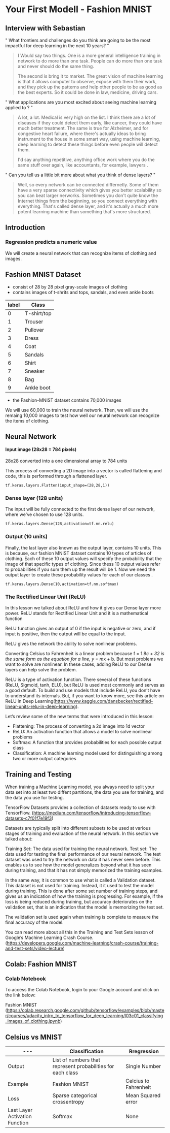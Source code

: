 # Your First Modell - Fashion MNIST

## Interview with Sebastian

" What frontiers and challenges do you think are going to be the most impactful for deep learning in the next 10 years? "
> I Would say two things.
> One is a more general intelligence training in network to do more than one task. 
> People can do more than one task and never should do the same thing.
>
> The second is bring it to market. 
> The great vision of machine learning is that it allows computer to observe, expose with them their work, 
> and they pick up the patterns and help other people to be as good as the best experts.
> So it could be done in law, medicine, driving cars.

" What applications are you most excited about seeing machine learning applied to ? "

> A lot, a lot. Medical is very high on the list.
> I think there are a lot of diseases if they could detect them early, like cancer, they could have much better treatment.
> The same is true for Alzheimer, and for congestive heart failure, where there's actually ideas to bring instrument to the house in some smart way, using machine learning, deep learning to detect these things before even people will detect them.
>
> I'd say anything repetitive, anything office work where you do the same stuff over again, like accountants, for example, lawyers .

" Can you tell us a little bit more about what you think of dense layers? "

> Well, so every network can be connected differnetly. Some of them have a very sparse connectivity which gives you better scalability so you can beat larger nerworks.
> Sometimes you don't quite know the Internet things from the beginning, so you connect everything with everything. 
> That's called dense layer, and it's actually a much more potent learning machine than something that's more structured.


## Introduction

### Regression predicts a numeric value

We will create a neural network that can recognize items of clothing and images.

## Fashion MNIST Dataset

* consist of 28 by 28 pixel gray-scale images of clothing
* contains images of t-shrits and tops, sandals, and even ankle boots

| label | Class |
|-------|-------|
|0|T-shirt/top|
|1|Trouser|
|2|Pullover|
|3|Dress|
|4|Coat|
|5|Sandals|
|6|Shirt|
|7|Sneaker|
|8|Bag|
|9|Ankle boot|

* the Fashion-MNIST dataset contains 70,000 images

We will use 60,000 to train the neural network. Then, we will use the remaing 10,000 images to test how well our neural network can recognize the items of clothing.



## Neural Network

#### Input image (28x28 = 784 pixels) 
28x28 converted into a one dimensional array to 784 units

This process of converting a 2D image into a vector is called flattening and code, this is performed through a flattened layer.

    tf.keras.layers.Flatten(input_shape=(28,28,1))

### Dense layer (128 units)
The input will be fully connected to the first dense layer of our network, where we've chosen to use 128 units.

    tf.keras.layers.Dense(128,activation=tf.nn.relu)

### Output (10 units)
Finally, the last layer also known as the output layer, contains 10 units.
This is because, our fashion MNIST dataset contains 10 types of articles of clothing.
Each of these 10 output values will specify the probability that the image of that specific types of clothing.
Since thess 10 output values refer to probabilities if you sum them up the result will be 1. 
Now we need the output layer to create these probability values for each of our classes .

    tf.keras.layers.Dense(10,activation=tf.nn.softmax)
### The Rectified Linear Unit (ReLU)
In this lesson we talked about ReLU and how it gives our Dense layer more power. ReLU stands for Rectified Linear Unit and it is a mathematical function 

ReLU function gives an output of 0 if the input is negative or zero, and if input is positive, then the output will be equal to the input.

ReLU gives the network the ability to solve nonlinear problems.

Converting Celsius to Fahrenheit is a linear problem because f = 1.8*c + 32 is the same form as the equation for a line, y = m*x + b. But most problems we want to solve are nonlinear. In these cases, adding ReLU to our Dense layers can help solve the problem.

ReLU is a type of activation function. There several of these functions (ReLU, Sigmoid, tanh, ELU), but ReLU is used most commonly and serves as a good default. To build and use models that include ReLU, you don’t have to understand its internals. But, if you want to know more, see this article on ReLU in Deep Learning(https://www.kaggle.com/dansbecker/rectified-linear-units-relu-in-deep-learning).

Let’s review some of the new terms that were introduced in this lesson:

* Flattening: The process of converting a 2d image into 1d vector
* ReLU: An activation function that allows a model to solve nonlinear problems
* Softmax: A function that provides probabilities for each possible output class
* Classification: A machine learning model used for distinguishing among two or more output categories


## Training and Testing

When training a Machine Learning model, you always need to split your data set into at least two diffent partitions, the data you use for training, and the data you use for testing.


TensorFlow Datasets provides a collection of datasets ready to use with TensorFlow. (https://medium.com/tensorflow/introducing-tensorflow-datasets-c7f01f7e19f3)

Datasets are typically split into different subsets to be used at various stages of training and evaluation of the neural network. In this section we talked about:

Training Set: The data used for training the neural network.
Test set: The data used for testing the final performance of our neural network.
The test dataset was used to try the network on data it has never seen before. This enables us to see how the model generalizes beyond what it has seen during training, and that it has not simply memorized the training examples.

In the same way, it is common to use what is called a Validation dataset. This dataset is not used for training. Instead, it it used to test the model during training. This is done after some set number of training steps, and gives us an indication of how the training is progressing. For example, if the loss is being reduced during training, but accuracy deteriorates on the validation set, that is an indication that the model is memorizing the test set.

The validation set is used again when training is complete to measure the final accuracy of the model.

You can read more about all this in the Training and Test Sets lesson of Google’s Machine Learning Crash Course. (https://developers.google.com/machine-learning/crash-course/training-and-test-sets/video-lecture) 


## Colab: Fashion MNIST

### Colab Notebook
To access the Colab Notebook, login to your Google account and click on the link below:

Fashion MNIST  (https://colab.research.google.com/github/tensorflow/examples/blob/master/courses/udacity_intro_to_tensorflow_for_deep_learning/l03c01_classifying_images_of_clothing.ipynb)


## Celsius vs MNIST

|---|Classification|Rregression|
|---|--------------|-----------|
|Output|List of numbers that represent probabilities for each class |Single Number|
|Example|Fashion MNIST|Celcius to Fahrenheit|
|Loss|Sparse categorical crossentropy|Mean Squared error|
|Last Layer Activation Function|Softmax|None|
















